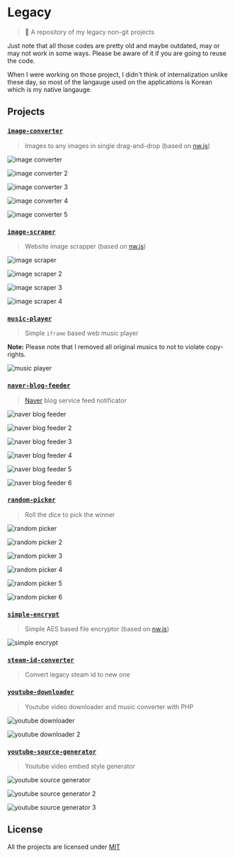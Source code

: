 # Legacy

> :beginner: A repository of my legacy non-git projects

Just note that all those codes are pretty old and maybe outdated, may or may not work in some ways. Please be aware of it if you are going to reuse the code.

When I were working on those project, I didn't think of internalization unlike these day, so most of the langauge used on the applications is Korean which is my native langauge.

## Projects

### [`image-converter`](projects/image-converter)

> Images to any images in single drag-and-drop (based on [nw.js][nwjs])

![image converter](media/image-converter.png)

![image converter 2](media/image-converter-2.png)

![image converter 3](media/image-converter-3.png)

![image converter 4](media/image-converter-4.png)

![image converter 5](media/image-converter-5.png)

### [`image-scraper`](projects/image-scraper)

> Website image scrapper (based on [nw.js][nwjs])

![image scraper](media/image-scraper.png)

![image scraper 2](media/image-scraper-2.png)

![image scraper 3](media/image-scraper-3.png)

![image scraper 4](media/image-scraper-4.png)

### [`music-player`](projects/music-player)

> Simple `iframe` based web music player

**Note:** Please note that I removed all original musics to not to violate copy-rights.

![music player](media/music-player.png)

### [`naver-blog-feeder`](projects/naver-blog-feeder)

> [Naver](https://www.naver.com/) blog service feed notificator

![naver blog feeder](media/naver-blog-feeder.png)

![naver blog feeder 2](media/naver-blog-feeder-2.png)

![naver blog feeder 3](media/naver-blog-feeder-3.png)

![naver blog feeder 4](media/naver-blog-feeder-4.png)

![naver blog feeder 5](media/naver-blog-feeder-5.png)

![naver blog feeder 6](media/naver-blog-feeder-6.png)

### [`random-picker`](projects/random-picker)

> Roll the dice to pick the winner

![random picker](media/random-picker.png)

![random picker 2](media/random-picker-2.png)

![random picker 3](media/random-picker-3.png)

![random picker 4](media/random-picker-4.png)

![random picker 5](media/random-picker-5.png)

![random picker 6](media/random-picker-6.png)

### [`simple-encrypt`](projects/simple-encrypt)

> Simple AES based file encryptor (based on [nw.js][nwjs])

![simple encrypt](media/simple-encrypt.png)

### [`steam-id-converter`](projects/steam-id-converter)

> Convert legacy steam id to new one

### [`youtube-downloader`](projects/youtube-downloader)

> Youtube video downloader and music converter with PHP

![youtube downloader](media/youtube-downloader.png)

![youtube downloader 2](media/youtube-downloader-2.png)

### [`youtube-source-generator`](projects/youtube-source-generator)

> Youtube video embed style generator

![youtube source generator](media/youtube-source-generator.png)

![youtube source generator 2](media/youtube-source-generator-2.png)

![youtube source generator 3](media/youtube-source-generator-3.png)

## License

All the projects are licensed under [MIT](http://preco.mit-license.org/)

[nwjs]: http://nwjs.io/
